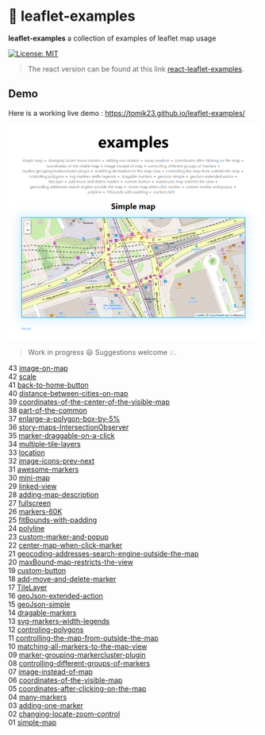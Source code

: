 # :maple_leaf: leaflet-examples

**leaflet-examples** a collection of examples of leaflet map usage

[![License: MIT](https://img.shields.io/badge/License-MIT-blue.svg)](https://opensource.org/licenses/MIT)

> The react version can be found at this link [react-leaflet-examples](https://github.com/tomik23/react-leaflet-examples).

## Demo

Here is a working live demo : https://tomik23.github.io/leaflet-examples/

<img src="static/leaflet.png">

> Work in progress :smiley: Suggestions welcome :bulb:.

43 [image-on-map](https://tomik23.github.io/leaflet-examples/#43.image-on-map)  
42 [scale](https://tomik23.github.io/leaflet-examples/#42.scale)  
41 [back-to-home-button](https://tomik23.github.io/leaflet-examples/#41.back-to-home-button)  
40 [distance-between-cities-on-map](https://tomik23.github.io/leaflet-examples/#40.distance-between-cities-on-map)  
39 [coordinates-of-the-center-of-the-visible-map](https://tomik23.github.io/leaflet-examples/#39.coordinates-of-the-center-of-the-visible-map)  
38 [part-of-the-common](https://tomik23.github.io/leaflet-examples/#38.part-of-the-common)  
37 [enlarge-a-polygon-box-by-5%](https://tomik23.github.io/leaflet-examples/#37.enlarge-a-polygon-box-by-5-percent)  
36 [story-maps-IntersectionObserver](https://tomik23.github.io/leaflet-examples/#36.story-maps-IntersectionObserver)  
35 [marker-draggable-on-a-click](https://tomik23.github.io/leaflet-examples/#35.marker-draggable-on-a-click)  
34 [multiple-tile-layers](https://tomik23.github.io/leaflet-examples/#34.multiple-tile-layers)  
33 [location](https://tomik23.github.io/leaflet-examples/#33.location)  
32 [image-icons-prev-next](https://tomik23.github.io/leaflet-examples/#32.image-icons-prev-next)  
31 [awesome-markers](https://tomik23.github.io/leaflet-examples/#31.Leaflet.awesome-markers)  
30 [mini-map](https://tomik23.github.io/leaflet-examples/#30.mini-map)  
29 [linked-view](https://tomik23.github.io/leaflet-examples/#29.linked-view)  
28 [adding-map-description](https://tomik23.github.io/leaflet-examples/#28.adding-map-description)  
27 [fullscreen](https://tomik23.github.io/leaflet-examples/#27.fullscreen)  
26 [markers-60K](https://tomik23.github.io/leaflet-examples/#26.markers-60K)  
25 [fitBounds-with-padding](https://tomik23.github.io/leaflet-examples/#25.fitBounds-with-padding)  
24 [polyline](https://tomik23.github.io/leaflet-examples/#24.polyline)  
23 [custom-marker-and-popup](https://tomik23.github.io/leaflet-examples/#23.custom-marker-and-popup)  
22 [center-map-when-click-marker](https://tomik23.github.io/leaflet-examples/#22.center-map-when-click-marker)  
21 [geocoding-addresses-search-engine-outside-the-map](https://tomik23.github.io/leaflet-examples/#21.geocoding-addresses-search-engine-outside-the-map)  
20 [maxBound-map-restricts-the-view](https://tomik23.github.io/leaflet-examples/#20.maxBound-map-restricts-the-view)  
19 [custom-button](https://tomik23.github.io/leaflet-examples/#19.custom-button)  
18 [add-move-and-delete-marker](https://tomik23.github.io/leaflet-examples/#18.add-move-and-delete-marker)  
17 [TileLayer](https://tomik23.github.io/leaflet-examples/#17.tileLayer)  
16 [geoJson-extended-action](https://tomik23.github.io/leaflet-examples/#16.geoJson-extended-action)  
15 [geoJson-simple](https://tomik23.github.io/leaflet-examples/#15.geoJson-simple)  
14 [dragable-markers](https://tomik23.github.io/leaflet-examples/#14.dragable-markers)  
13 [svg-markers-width-legends](https://tomik23.github.io/leaflet-examples/#13.svg-markers-width-legends)  
12 [controling-polygons](https://tomik23.github.io/leaflet-examples/#12.controling-polygons)  
11 [controlling-the-map-from-outside-the-map](https://tomik23.github.io/leaflet-examples/#11.controlling-the-map-from-outside-the-map)  
10 [matching-all-markers-to-the-map-view](https://tomik23.github.io/leaflet-examples/#10.matching-all-markers-to-the-map-view)  
09 [marker-grouping-markercluster-plugin](https://tomik23.github.io/leaflet-examples/#09.marker-grouping-markercluster-plugin)  
08 [controlling-different-groups-of-markers](https://tomik23.github.io/leaflet-examples/#08.controlling-different-groups-of-markers)  
07 [image-instead-of-map](https://tomik23.github.io/leaflet-examples/#07.image-instead-of-map)  
06 [coordinates-of-the-visible-map](https://tomik23.github.io/leaflet-examples/#06.coordinates-of-the-visible-map)  
05 [coordinates-after-clicking-on-the-map](https://tomik23.github.io/leaflet-examples/#05.coordinates-after-clicking-on-the-map)  
04 [many-markers](https://tomik23.github.io/leaflet-examples/#04.many-markers)  
03 [adding-one-marker](https://tomik23.github.io/leaflet-examples/#03.adding-one-marker)  
02 [changing-locate-zoom-control](https://tomik23.github.io/leaflet-examples/#02.changing-locate-zoom-control)  
01 [simple-map](https://tomik23.github.io/leaflet-examples/#01.simple-map)
